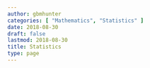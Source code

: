 ```yaml
---
author: gbmhunter
categories: [ "Mathematics", "Statistics" ]
date: 2018-08-30
draft: false
lastmod: 2018-08-30
title: Statistics
type: page
---
```

